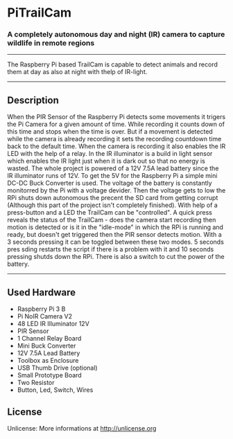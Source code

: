 # PiTrailCam
### A completely autonomous day and night (IR) camera to capture wildlife in remote regions

---

The Raspberry Pi based TrailCam is capable to detect animals and record them at day as also at night with thelp of IR-light.

---
## Description
When the PIR Sensor of the Raspberry Pi detects some movements it trigers the Pi Camera for a given amount of time. While recording it counts down of this time and stops when the time is over. But if a movement is detected while the camera is already recording it sets the recording countdown time back to the default time. When the camera is recording it also enables the IR LED with the help of a relay. In the IR illuminator is a build in light sensor which enables the IR light just when it is dark out so that no energy is wasted.
The whole project is powered of a 12V 7.5A lead battery since the IR illuminator runs of 12V. To get the 5V for the Raspberry Pi a simple mini DC-DC Buck Converter is used. The voltage of the battery is constantly monitorred by the Pi with a voltage devider. Then the voltage gets to low the RPi shuts down autonomous the precent the SD card from getting corrupt (Although this part of the project isn't completely finished).
With help of a press-button and a LED the TrailCam can be "controlled". A quick press reveals the status of the TrailCam - does the camera start recording then motion is detected or is it in the "idle-mode" in which the RPi is running and ready, but doesn't get triggered then the PIR sensor detects motion. With a 3 seconds pressing it can be toggled between these two modes. 5 seconds pres	sding restarts the script if there is a problem with it and 10 seconds pressing shutds down the RPi.
There is also a switch to cut the power of the battery.

---
## Used Hardware
- Raspberry Pi 3 B
- Pi NoIR Camera V2
- 48 LED IR Illuminator 12V
- PIR Sensor
- 1 Channel Relay Board
- Mini Buck Converter
- 12V 7.5A Lead Battery
- Toolbox as Enclosure
- USB Thumb Drive (optional)
- Small Prototype Board
- Two Resistor
- Button, Led, Switch, Wires

## License
Unlicense: More informations at <http://unlicense.org>







